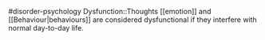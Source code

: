 #disorder-psychology 
Dysfunction::Thoughts [[emotion]] and [[Behaviour|behaviours]] are considered dysfunctional if they interfere with normal day-to-day life.